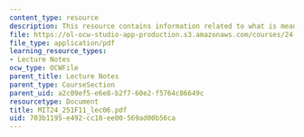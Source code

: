 ```yaml
---
content_type: resource
description: This resource contains information related to what is meaning?
file: https://ol-ocw-studio-app-production.s3.amazonaws.com/courses/24-251-introduction-to-philosophy-of-language-fall-2011/703b1195e492cc18ee00569ad00b56ca_MIT24_251F11_lec06.pdf
file_type: application/pdf
learning_resource_types:
- Lecture Notes
ocw_type: OCWFile
parent_title: Lecture Notes
parent_type: CourseSection
parent_uid: a2c09ef5-e6e8-b2f7-60e2-f5764c86649c
resourcetype: Document
title: MIT24_251F11_lec06.pdf
uid: 703b1195-e492-cc18-ee00-569ad00b56ca
---
```

